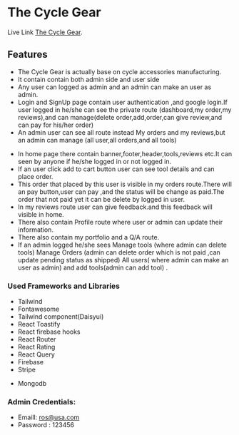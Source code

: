# The Cycle Gear

Live Link [The Cycle Gear](https://the-cycle-gear.web.app/).

## Features

- The Cycle Gear is actually base on cycle accessories manufacturing.
- It contain contain both admin side and user side
- Any user can logged as admin and an admin can make an user as admin.
- Login and SignUp page contain user authentication ,and google login.If user logged in he/she can see the private route (dashboard,my order,my reviews),and can manage(delete order,add,order,can give review,and can pay for his/her order)
- An admin user can see all route instead My orders and my reviews,but an admin can manage (all user,all orders,and all tools)

* In home page there contain banner,footer,header,tools,reviews etc.It can seen by anyone if he/she logged in or not logged in.
* If an user click add to cart button user can see tool details and can place order.
* This order that placed by this user is visible in my orders route.There will an pay button,user can pay ,and the status will be change as paid.The order that not paid yet it can be delete by logged in user.
* In my reviews route user can give feedback.and this feedback will visible in home.
* There also contain Profile route where user or admin can update their information.
* There also contain my portfolio and a Q/A route.
* If an admin logged he/she sees Manage tools (where admin can delete tools) Manage Orders (admin can delete order which is not paid ,can update pending status as shipped) All users( where admin can make an user as admin) and add tools(admin can add tool) .

### Used Frameworks and Libraries

- Tailwind
- Fontawesome
- Tailwind component(Daisyui)
- React Toastify
- React firebase hooks
- React Router
- React Rating
- React Query
- Firebase
- Stripe

* Mongodb

### Admin Credentials:

- Emaill: ros@usa.com
- Password : 123456

